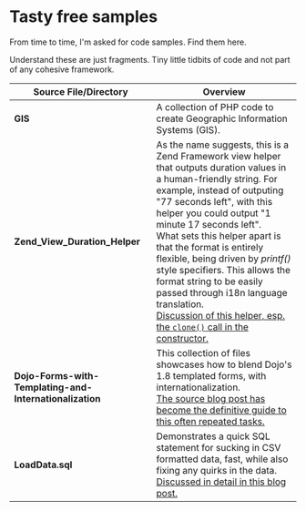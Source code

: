 Tasty free samples
==================

From time to time, I'm asked for code samples.  Find them here.

Understand these are just fragments.  Tiny little tidbits of code and not part of any cohesive framework.



Source File/Directory | Overview
--------------------- | ---------------------
**GIS** | A collection of PHP code to create Geographic Information Systems (GIS).
**Zend_View_Duration_Helper** | As the name suggests, this is a Zend Framework view helper that outputs duration values in a human-friendly string.  For example, instead of outputing "77 seconds left", with this helper you could output "1 minute 17 seconds left".<br>What sets this helper apart is that the format is entirely flexible, being driven by *printf()* style specifiers. This allows the format string to be easily passed through i18n language translation.<br>[Discussion of this helper, esp. the `clone()` call in the constructor.](http://www.ideacode.com/content/super-charged-view-helpers)
**Dojo-Forms-with-Templating-and-Internationalization** | This collection of files showcases how to blend Dojo's 1.8 templated forms, with internationalization.<br>[The source blog post has become the definitive guide to this often repeated tasks.](http://www.ideacode.com/content/the-definitive-guide-to-powerhouse-dojo-dialog-forms)
**LoadData.sql** | Demonstrates a quick SQL statement for sucking in CSV formatted data, fast, while also fixing any quirks in the data.<br>[Discussed in detail in this blog post.](http://www.ideacode.com/content/mysql-csv-load-fu)
